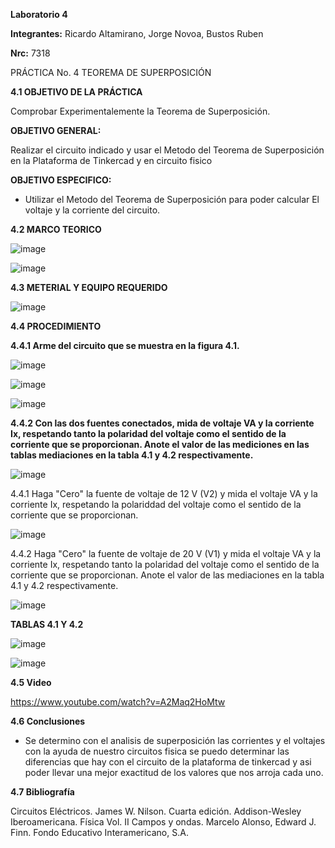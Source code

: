 **Laboratorio 4**

**Integrantes:** Ricardo Altamirano, Jorge Novoa, Bustos Ruben

**Nrc:** 7318

PRÁCTICA No. 4 TEOREMA DE SUPERPOSICIÓN

**4.1 OBJETIVO DE LA PRÁCTICA**

Comprobar Experimentalemente la Teorema de Superposición.

**OBJETIVO GENERAL:**

Realizar el circuito indicado y usar el Metodo del Teorema de Superposición en la Plataforma de Tinkercad y en circuito fisico

**OBJETIVO ESPECIFICO:**

* Utilizar el Metodo del Teorema de Superposición para poder calcular El voltaje y la corriente del circuito.

**4.2 MARCO TEORICO**

![image](https://user-images.githubusercontent.com/105680588/176587258-84b695c6-ddd2-4c31-852c-ef72525a91ed.png)

![image](https://user-images.githubusercontent.com/105680588/176587300-fce36ac3-c54e-418f-958d-5a7aa86b3158.png)

**4.3 METERIAL Y EQUIPO REQUERIDO**

![image](https://user-images.githubusercontent.com/105680588/176579978-0df4eb5d-1fc7-453c-9a32-0d3045c12cde.png)

**4.4 PROCEDIMIENTO**

**4.4.1 Arme del circuito que se muestra en la figura 4.1.**

![image](https://user-images.githubusercontent.com/105680588/176675409-55f618b2-a8c7-4556-9633-d2de5a576020.png)

![image](https://user-images.githubusercontent.com/105680588/176680310-01844877-d79a-4303-86a0-43ceaab42958.png)

![image](https://user-images.githubusercontent.com/105680588/176580131-4a31d69f-5982-473a-9ac0-2d6ddd363390.png)

**4.4.2 Con las dos fuentes conectados, mida de voltaje VA y la corriente Ix, respetando tanto la polaridad del voltaje como el sentido de la corriente que se proporcionan. Anote el valor de las mediciones en las tablas mediaciones en la tabla 4.1 y 4.2 respectivamente.**

![image](https://user-images.githubusercontent.com/105680588/176675554-d0b6de98-f04c-47f8-9c4b-d64ccb6db7b6.png)

4.4.1  Haga "Cero" la fuente de voltaje de 12 V (V2) y mida el voltaje VA y la corriente Ix, respetando la polariddad del voltaje como el sentido de la corriente que se proporcionan.

![image](https://user-images.githubusercontent.com/105680588/176688851-cd8b8266-b146-425c-ad3a-1c9cdf2cf3be.png)

4.4.2 Haga "Cero" la fuente de voltaje de 20 V (V1) y mida el voltaje VA y la corriente Ix, respetando tanto la polaridad del voltaje como el sentido de la corriente que se proporcionan. Anote el valor de las mediaciones en la tabla 4.1 y 4.2 respectivamente.

![image](https://user-images.githubusercontent.com/105680588/176690788-fbd535b0-c66e-4d88-bd8d-95c77d9c6fb6.png)

**TABLAS 4.1 Y 4.2**

![image](https://user-images.githubusercontent.com/105680588/176599703-dae16705-36de-4d91-9f81-e2f3067572a3.png)

![image](https://user-images.githubusercontent.com/105680588/176599744-9364ad16-e7f9-467c-abc9-9f596fcbb95a.png)

**4.5 Video**

https://www.youtube.com/watch?v=A2Maq2HoMtw

**4.6 Conclusiones**

* Se determino con el analisis de superposición las corrientes y el voltajes con la ayuda de nuestro circuitos fisica se puedo determinar las diferencias que hay con el circuito de la plataforma de tinkercad y asi poder llevar una mejor exactitud de los valores que nos arroja cada uno.

**4.7 Bibliografía**

Circuitos Eléctricos. James W. Nilson. Cuarta edición. Addison-Wesley Iberoamericana.
Física Vol. II Campos y ondas. Marcelo Alonso, Edward J. Finn. Fondo Educativo Interamericano, S.A.

